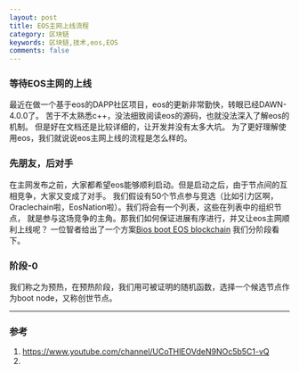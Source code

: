 ```yaml
---
layout: post
title: EOS主网上线流程
category: 区块链
keywords: 区块链,技术,eos,EOS
comments: false
---
```


### 等待EOS主网的上线
最近在做一个基于eos的DAPP社区项目，eos的更新非常勤快，转眼已经DAWN-4.0.0了。
苦于不太熟悉c++，没法细致阅读eos的源码，也就没法深入了解eos的机制。
但是好在文档还是比较详细的，让开发并没有太多大坑。
为了更好理解使用eos，我们就说说eos主网上线的流程是怎么样的。

### 先朋友，后对手
在主网发布之前，大家都希望eos能够顺利启动。但是启动之后，由于节点间的互相竞争，大家又变成了对手。
我们假设有50个节点参与竞选（比如引力区啊，Oraclechain啦，EosNation啦）。我们将会有一个列表，这些在列表中的组织节点，
就是参与这场竞争的主角。那我们如何保证进展有序进行，并又让eos主网顺利上线呢？
一位智者给出了一个方案[Bios boot EOS blockchain](https://medium.com/eosio/bios-boot-eosio-blockchain-2b58b8a978a1)
我们分阶段看下。

### 阶段-0
我们称之为预热，在预热阶段，我们用可被证明的随机函数，选择一个候选节点作为boot node，又称创世节点。

---
### 参考
1. https://www.youtube.com/channel/UCoTHlEOVdeN9NOc5b5C1-vQ
2. 
